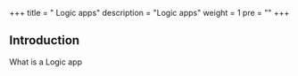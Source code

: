 +++
title = " Logic apps"
description = "Logic apps"
weight = 1
pre = "<i class='fas fa-brain'></i>"
+++

## Introduction

What is a Logic app